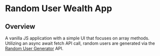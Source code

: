 # Random User Wealth App

## Overview

A vanilla JS application with a simple UI that focuses on array methods. Utilizing an async await fetch API call, random users are generated via the [Random User Generator](https://randomuser.me/) API.
